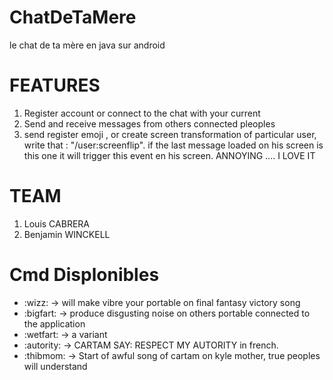 ChatDeTaMere
============

le chat de ta mère en java sur android

# FEATURES #
1.  Register account or connect to the chat with your current
2.  Send and receive messages from others connected pleoples
3.  send register emoji , or create screen transformation of particular user, write that : "/user:screenflip".
if the last message loaded on his screen is this one it will trigger this event en his screen.
ANNOYING .... I LOVE IT 

# TEAM # 
1.  Louis CABRERA
2.  Benjamin WINCKELL

# Cmd Displonibles #

*  :wizz: -> will make vibre your portable on final fantasy victory song
*  :bigfart: -> produce disgusting noise on others portable connected to the application
*  :wetfart: -> a variant
*  :autority: -> CARTAM SAY: RESPECT MY AUTORITY in french.
*  :thibmom: -> Start of awful song of cartam on kyle mother, true peoples will understand